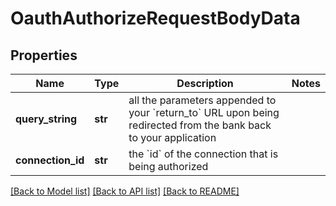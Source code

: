 # OauthAuthorizeRequestBodyData

## Properties
Name | Type | Description | Notes
------------ | ------------- | ------------- | -------------
**query_string** | **str** | all the parameters appended to your &#x60;return_to&#x60; URL upon being redirected from the bank back to your application | 
**connection_id** | **str** | the &#x60;id&#x60; of the connection that is being authorized | 

[[Back to Model list]](../README.md#documentation-for-models) [[Back to API list]](../README.md#documentation-for-api-endpoints) [[Back to README]](../README.md)

